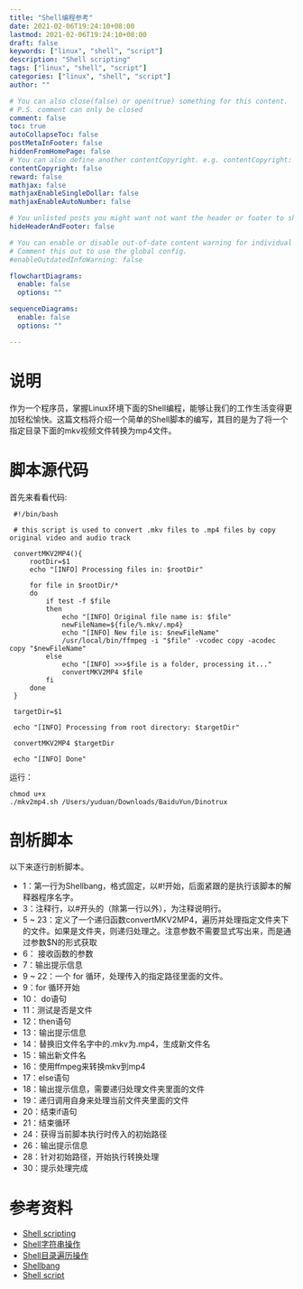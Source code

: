 ```yaml
---
title: "Shell编程参考"
date: 2021-02-06T19:24:10+08:00
lastmod: 2021-02-06T19:24:10+08:00
draft: false
keywords: ["linux", "shell", "script"]
description: "Shell scripting"
tags: ["linux", "shell", "script"]
categories: ["linux", "shell", "script"]
author: ""

# You can also close(false) or open(true) something for this content.
# P.S. comment can only be closed
comment: false
toc: true
autoCollapseToc: false
postMetaInFooter: false
hiddenFromHomePage: false
# You can also define another contentCopyright. e.g. contentCopyright: "This is another copyright."
contentCopyright: false
reward: false
mathjax: false
mathjaxEnableSingleDollar: false
mathjaxEnableAutoNumber: false

# You unlisted posts you might want not want the header or footer to show
hideHeaderAndFooter: false

# You can enable or disable out-of-date content warning for individual post.
# Comment this out to use the global config.
#enableOutdatedInfoWarning: false

flowchartDiagrams:
  enable: false
  options: ""

sequenceDiagrams: 
  enable: false
  options: ""

---
```


<!--more-->
# 说明
作为一个程序员，掌握Linux环境下面的Shell编程，能够让我们的工作生活变得更加轻松愉快。这篇文档将介绍一个简单的Shell脚本的编写，其目的是为了将一个指定目录下面的mkv视频文件转换为mp4文件。
# 脚本源代码
首先来看看代码:
```
 #!/bin/bash
 
 # this script is used to convert .mkv files to .mp4 files by copy original video and audio track
 
 convertMKV2MP4(){
     rootDir=$1
     echo "[INFO] Processing files in: $rootDir"
     
     for file in $rootDir/*
     do
         if test -f $file 
         then
             echo "[INFO] Original file name is: $file"
             newFileName=${file/%.mkv/.mp4}
             echo "[INFO] New file is: $newFileName"
             /usr/local/bin/ffmpeg -i "$file" -vcodec copy -acodec copy "$newFileName"
         else
             echo "[INFO] >>>$file is a folder, processing it..."
             convertMKV2MP4 $file
         fi
     done
 }
 
 targetDir=$1
 
 echo "[INFO] Processing from root directory: $targetDir"
 
 convertMKV2MP4 $targetDir
 
 echo "[INFO] Done"
```

运行：
```
chmod u+x 
./mkv2mp4.sh /Users/yuduan/Downloads/BaiduYun/Dinotrux
```
# 剖析脚本
以下来逐行剖析脚本。
- 1：第一行为Shellbang，格式固定，以#!开始，后面紧跟的是执行该脚本的解释器程序名字。
- 3：注释行，以#开头的（除第一行以外），为注释说明行。
- 5 ~ 23：定义了一个递归函数convertMKV2MP4，遍历并处理指定文件夹下的文件。如果是文件夹，则递归处理之。注意参数不需要显式写出来，而是通过参数$N的形式获取
- 6： 接收函数的参数
- 7：输出提示信息
- 9 ~ 22：一个 for 循环，处理传入的指定路径里面的文件。
- 9：for 循环开始
- 10： do语句
- 11：测试是否是文件
- 12：then语句
- 13：输出提示信息
- 14：替换旧文件名字中的.mkv为.mp4，生成新文件名
- 15：输出新文件名
- 16：使用ffmpeg来转换mkv到mp4
- 17：else语句
- 18：输出提示信息，需要递归处理文件夹里面的文件
- 19：递归调用自身来处理当前文件夹里面的文件
- 20：结束if语句
- 21：结束循环
- 24：获得当前脚本执行时传入的初始路径
- 26：输出提示信息
- 28：针对初始路径，开始执行转换处理
- 30：提示处理完成

# 参考资料
- [Shell scripting](https://www.tutorialspoint.com/unix/shell_scripting.htm)
- [Shell字符串操作](https://www.cnblogs.com/gaochsh/p/6901809.html)
- [Shell目录遍历操作](https://www.cnblogs.com/kaituorensheng/archive/2012/12/19/2825376.html)
- [Shellbang](https://zh.wikipedia.org/wiki/Shebang)
- [Shell script](https://en.wikipedia.org/wiki/Shell_script)




